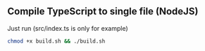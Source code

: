 ## Compile TypeScript to single file (NodeJS)

Just run (src/index.ts is only for example)
```sh
chmod +x build.sh && ./build.sh
```
